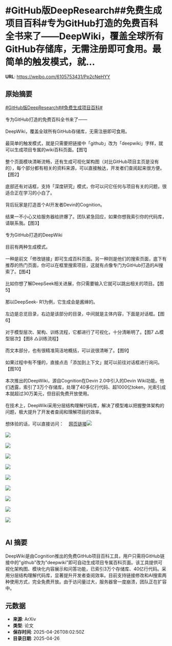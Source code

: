 # #GitHub版DeepResearch##免费生成项目百科#专为GitHub打造的免费百科全书来了——DeepWiki，覆盖全球所有GitHub存储库，无需注册即可食用。最简单的触发模式，就...

**URL**: https://weibo.com/6105753431/Pp2cNeHYY

## 原始摘要

<a href="https://m.weibo.cn/search?containerid=231522type%3D1%26t%3D10%26q%3D%23GitHub%E7%89%88DeepResearch%23&amp;extparam=%23GitHub%E7%89%88DeepResearch%23" data-hide=""><span class="surl-text">#GitHub版DeepResearch#</span></a><a href="https://m.weibo.cn/search?containerid=231522type%3D1%26t%3D10%26q%3D%23%E5%85%8D%E8%B4%B9%E7%94%9F%E6%88%90%E9%A1%B9%E7%9B%AE%E7%99%BE%E7%A7%91%23&amp;extparam=%23%E5%85%8D%E8%B4%B9%E7%94%9F%E6%88%90%E9%A1%B9%E7%9B%AE%E7%99%BE%E7%A7%91%23" data-hide=""><span class="surl-text">#免费生成项目百科#</span></a><br><br>专为GitHub打造的免费百科全书来了——<br><br>DeepWiki，覆盖全球所有GitHub存储库，无需注册即可食用。<br><br>最简单的触发模式，就是只需要把链接中「github」改为「deepwiki」字样，就可以生成项目专属的wiki百科页面。【图1】<br><br>整个页面模块清晰流畅，还有生成可视化架构图（对比GitHub项目主页是没有的），每个部分都有相关的资料来源，可以直接触达，开发者们查阅起来很方便。【图2】<br><br>底部还有对话框，支持「深度研究」模式，你可以问它任何与项目有关的问题，很适合正在学习的小白了。<br><br>背后玩家是打造首个AI开发者Devin的Cognition。<br><br>结果一不小心又给服务器给挤爆了。团队紧急回应，如果你想我索引你的代码库，请联系我。【图3】<br><br>专为GitHub打造的DeepWiki<br><br>目前有两种生成模式。<br><br>一种是前文「修改链接」即可生成百科页面。另一种则是他们的搜索页面，底下有推荐的热门页面，你可以在框里搜索项目，这就有点像专门为GitHub打造的AI搜索了。【图4】<br><br>比如你想了解DeepSeek相关进展，你只需要输入它就可以跳出相关的项目。【图5】<br><br>那以DeepSeek- R1为例，它生成会是酱婶的。<br><br>左边是总览目录，右边是该部分的目录，中间就是主体内容，下面是对话框。【图6】<br><br>对于模型层次、架构、训练流程，它都进行了可视化，十分清晰明了。【图7 △模型层次】【图8 △训练流程】<br><br>而文本部分，也有很精准简洁地概括，可以说很清晰了。【图9】<br><br>如果过程中有不懂的，直接点击「添加到上下文」就可以前往对话框进行询问。【图10】<br><br>本次推出的DeepWiki，源自Cognition在Devin 2.0中引入的Devin Wiki功能。他们透露，索引了3万个存储库，处理了40多亿行代码、超1000亿token，光索引成本就超过30万美元，但目前免费开放使用。<br><br>在技术上，DeepWiki采用分层结构理解代码库，解决了模型难以把握整体架构的问题，极大提升了开发者查阅和理解项目的效率。<br><br>想体验的话，可以直接访问：<a href="https://weibo.cn/sinaurl?u=https%3A%2F%2Fdeepwiki.com" data-hide=""><span class="url-icon"><img style="width: 1rem;height: 1rem" src="https://h5.sinaimg.cn/upload/2015/09/25/3/timeline_card_small_web_default.png" referrerpolicy="no-referrer"></span><span class="surl-text">网页链接</span></a><img style="" src="https://tvax3.sinaimg.cn/large/006Fd7o3gy1i0u4kfipfuj30ua0ci42m.jpg" referrerpolicy="no-referrer"><br><br><img style="" src="https://tvax1.sinaimg.cn/large/006Fd7o3gy1i0u4knyu0pg311o0m8npg.gif" referrerpolicy="no-referrer"><br><br><img style="" src="https://tvax3.sinaimg.cn/large/006Fd7o3gy1i0u4km1x6ng314k0n2e83.gif" referrerpolicy="no-referrer"><br><br><img style="" src="https://tvax3.sinaimg.cn/large/006Fd7o3gy1i0u4kf18clj30le054t9m.jpg" referrerpolicy="no-referrer"><br><br><img style="" src="https://tvax2.sinaimg.cn/large/006Fd7o3gy1i0u4khl9ljj327s182qk5.jpg" referrerpolicy="no-referrer"><br><br><img style="" src="https://tvax2.sinaimg.cn/large/006Fd7o3gy1i0u4kgyrnoj31oi13a7j1.jpg" referrerpolicy="no-referrer"><br><br><img style="" src="https://tvax1.sinaimg.cn/large/006Fd7o3gy1i0u4kgtm93j325u12kare.jpg" referrerpolicy="no-referrer"><br><br><img style="" src="https://tvax3.sinaimg.cn/large/006Fd7o3gy1i0u4kfgkq8j320g0ly43g.jpg" referrerpolicy="no-referrer"><br><br><img style="" src="https://tvax3.sinaimg.cn/large/006Fd7o3gy1i0u4kfcsz9j320k0hwn0y.jpg" referrerpolicy="no-referrer"><br><br><img style="" src="https://tvax3.sinaimg.cn/large/006Fd7o3gy1i0u4kqifspg30yk0raqv9.gif" referrerpolicy="no-referrer"><br><br>

## AI 摘要

DeepWiki是由Cognition推出的免费GitHub项目百科工具，用户只需将GitHub链接中的"github"改为"deepwiki"即可自动生成项目专属百科页面。该工具提供可视化架构图、模块化内容展示和问答功能，已索引3万个存储库、40亿行代码。采用分层结构理解代码库，显著提升开发者查阅效率。目前支持链接修改和AI搜索两种使用方式，完全免费开放。由于访问量过大，服务器曾一度崩溃，团队正在扩容中。

## 元数据

- **来源**: ArXiv
- **类型**: 论文
- **保存时间**: 2025-04-26T08:02:50Z
- **目录日期**: 2025-04-26
